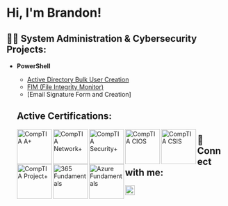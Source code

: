<h1>Hi, I'm Brandon!

<h2>👨‍💻 System Administration & Cybersecurity Projects:</h2>

- <b>PowerShell</b>
  - [Active Directory Bulk User Creation](https://github.com/joshmadakor1/AD_PS)
  - [FIM (File Integrity Monitor)](https://github.com/joshmadakor1/PowerShell-Integrity-FIM) 
  - [Email Signature Form and Creation]

  <h2> Active Certifications:</h2>

  <img align="left" alt="CompTIA A+" width="80px" src="https://i.imgur.com/3K7WBox.png" /> <img align="left" alt="CompTIA Network+" width="80px" src="https://i.imgur.com/Z4LYRjY.png" /> <img align="left" alt="CompTIA Security+" width="80px" src="https://i.imgur.com/tLipSQT.png" /> <img align="left" alt="CompTIA CIOS" width="80px" src="https://i.imgur.com/57r2HwW.png" /> <img align="left" alt="CompTIA CSIS" width="80px" src="https://i.imgur.com/NGrcdfp.png" /> <img align="left" alt="CompTIA Project+" width="80px" src="https://i.imgur.com/rgqClpb.png" /> <img align="left" alt="365 Fundamentals" width="80px" src="https://i.imgur.com/ZNWHpXu.png" /> <img align="left" alt="Azure Fundamentals" width="80px" src="https://i.imgur.com/6Gj2onx.png" />  
  
  <h2> 🤳 Connect with me:</h2>

[<img align="left" alt="JoshMadakor | LinkedIn" width="22px" src="https://cdn.jsdelivr.net/npm/simple-icons@v3/icons/linkedin.svg" />][linkedin]

[linkedin]: https://www.linkedin.com/in/brandon-hatten-55a613262/

<!--
**BHatten1000/BHatten1000** is a ✨ _special_ ✨ repository because its `README.md` (this file) appears on your GitHub profile.

Here are some ideas to get you started:

- 🔭 I’m currently working on ...
- 🌱 I’m currently learning ...
- 👯 I’m looking to collaborate on ...
- 🤔 I’m looking for help with ...
- 💬 Ask me about ...
- 📫 How to reach me: ...
- 😄 Pronouns: ...
- ⚡ Fun fact: ...
-->
